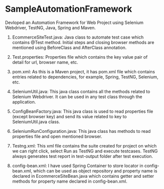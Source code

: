 # SampleAutomationFramework
  Devloped an Automation Framework for Web Project using Selenium Webdriver, TestNG, Java, Spring and Maven.

1. EcommerceSiteTest.java: Java class to automate test case which contains @Test method. Initial steps and closing browser methods are mentioned using BeforeClass and AfterClass annotation.

2. Test.properties: Properties file which contains the key value pair of detail for url, browser name, etc.

3. pom.xml: As this is a Maven project, it has pom.xml file which contains entries related to dependencies, for example, Spring, TestNG, Selenium, etc.

4. SeleniumUtil.java: This java class contains all the methods related to Selenium Webdriver. It can be used in any test class through the application.

5. ConfigBeanFactory.java: This java class is used to read properties file (except browser key) and send its value related to key to SeleniumUtil.java class.

6. SeleniumRunConfiguration.java: This java class has methods to read properties file and open mentioned browser.

7. Testng.xml: This xml file contains the suite created for project on which we can right click, select Run as TestNG and execute testcases. TestNG always generates test report in test-output folder after test execution.

8. config-bean.xml: I have used Spring Container to store locator in config-bean.xml, which can be used as object repository and property name is declared in EcommerceSiteBean.java which contains getter and setter methods for property name declared in config-bean.xml.
  
  
  
  
   
   
 
 
 

